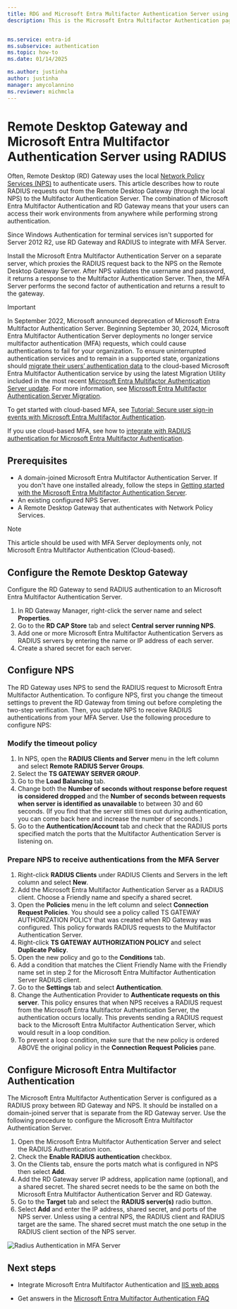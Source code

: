 ```yaml
---
title: RDG and Microsoft Entra Multifactor Authentication Server using RADIUS
description: This is the Microsoft Entra Multifactor Authentication page that assists in deploying Remote Desktop (RD) Gateway and Microsoft Entra Multifactor Authentication Server using RADIUS.


ms.service: entra-id
ms.subservice: authentication
ms.topic: how-to
ms.date: 01/14/2025

ms.author: justinha
author: justinha
manager: amycolannino
ms.reviewer: michmcla
---
```

# Remote Desktop Gateway and Microsoft Entra Multifactor Authentication Server using RADIUS

Often, Remote Desktop (RD) Gateway uses the local [Network Policy Services (NPS)](/windows-server/networking/core-network-guide/core-network-guide#BKMK_optionalfeatures) to authenticate users. This article describes how to route RADIUS requests out from the Remote Desktop Gateway (through the local NPS) to the Multifactor Authentication Server. The combination of Microsoft Entra Multifactor Authentication and RD Gateway means that your users can access their work environments from anywhere while performing strong authentication.

Since Windows Authentication for terminal services isn't supported for Server 2012 R2, use RD Gateway and RADIUS to integrate with MFA Server.

Install the Microsoft Entra Multifactor Authentication Server on a separate server, which proxies the RADIUS request back to the NPS on the Remote Desktop Gateway Server. After NPS validates the username and password, it returns a response to the Multifactor Authentication Server. Then, the MFA Server performs the second factor of authentication and returns a result to the gateway.

> [!IMPORTANT]
> In September 2022, Microsoft announced deprecation of Microsoft Entra Multifactor Authentication Server. Beginning September 30, 2024, Microsoft Entra Multifactor Authentication Server deployments no longer service multifactor authentication (MFA) requests, which could cause authentications to fail for your organization. To ensure uninterrupted authentication services and to remain in a supported state, organizations should [migrate their users’ authentication data](how-to-migrate-mfa-server-to-mfa-user-authentication.md) to the cloud-based Microsoft Entra Multifactor Authentication service by using the latest Migration Utility included in the most recent [Microsoft Entra Multifactor Authentication Server update](https://www.microsoft.com/download/details.aspx?id=55849). For more information, see [Microsoft Entra Multifactor Authentication Server Migration](how-to-migrate-mfa-server-to-azure-mfa.md).
>
> To get started with cloud-based MFA, see [Tutorial: Secure user sign-in events with Microsoft Entra Multifactor Authentication](tutorial-enable-azure-mfa.md).
>
> If you use cloud-based MFA, see how to [integrate with RADIUS authentication for Microsoft Entra Multifactor Authentication](howto-mfa-nps-extension.md).

## Prerequisites

- A domain-joined Microsoft Entra Multifactor Authentication Server. If you don't have one installed already, follow the steps in [Getting started with the Microsoft Entra Multifactor Authentication Server](howto-mfaserver-deploy.md).
- An existing configured NPS Server.
- A Remote Desktop Gateway that authenticates with Network Policy Services.

> [!NOTE]
> This article should be used with MFA Server deployments only, not Microsoft Entra Multifactor Authentication (Cloud-based).

## Configure the Remote Desktop Gateway

Configure the RD Gateway to send RADIUS authentication to an Microsoft Entra Multifactor Authentication Server.

1. In RD Gateway Manager, right-click the server name and select **Properties**.
2. Go to the **RD CAP Store** tab and select **Central server running NPS**.
3. Add one or more Microsoft Entra Multifactor Authentication Servers as RADIUS servers by entering the name or IP address of each server.
4. Create a shared secret for each server.

## Configure NPS

The RD Gateway uses NPS to send the RADIUS request to Microsoft Entra Multifactor Authentication. To configure NPS, first you change the timeout settings to prevent the RD Gateway from timing out before completing the two-step verification. Then, you update NPS to receive RADIUS authentications from your MFA Server. Use the following procedure to configure NPS:

### Modify the timeout policy

1. In NPS, open the **RADIUS Clients and Server** menu in the left column and select **Remote RADIUS Server Groups**.
2. Select the **TS GATEWAY SERVER GROUP**.
3. Go to the **Load Balancing** tab.
4. Change both the **Number of seconds without response before request is considered dropped** and the **Number of seconds between requests when server is identified as unavailable** to between 30 and 60 seconds. (If you find that the server still times out during authentication, you can come back here and increase the number of seconds.)
5. Go to the **Authentication/Account** tab and check that the RADIUS ports specified match the ports that the Multifactor Authentication Server is listening on.

### Prepare NPS to receive authentications from the MFA Server

1. Right-click **RADIUS Clients** under RADIUS Clients and Servers in the left column and select **New**.
2. Add the Microsoft Entra Multifactor Authentication Server as a RADIUS client. Choose a Friendly name and specify a shared secret.
3. Open the **Policies** menu in the left column and select **Connection Request Policies**. You should see a policy called TS GATEWAY AUTHORIZATION POLICY that was created when RD Gateway was configured. This policy forwards RADIUS requests to the Multifactor Authentication Server.
4. Right-click **TS GATEWAY AUTHORIZATION POLICY** and select **Duplicate Policy**.
5. Open the new policy and go to the **Conditions** tab.
6. Add a condition that matches the Client Friendly Name with the Friendly name set in step 2 for the Microsoft Entra Multifactor Authentication Server RADIUS client.
7. Go to the **Settings** tab and select **Authentication**.
8. Change the Authentication Provider to **Authenticate requests on this server**. This policy ensures that when NPS receives a RADIUS request from the Microsoft Entra Multifactor Authentication Server, the authentication occurs locally. This prevents sending a RADIUS request back to the Microsoft Entra Multifactor Authentication Server, which would result in a loop condition.
9. To prevent a loop condition, make sure that the new policy is ordered ABOVE the original policy in the **Connection Request Policies** pane.

## Configure Microsoft Entra Multifactor Authentication

The Microsoft Entra Multifactor Authentication Server is configured as a RADIUS proxy between RD Gateway and NPS. It should be installed on a domain-joined server that is separate from the RD Gateway server. Use the following procedure to configure the Microsoft Entra Multifactor Authentication Server.

1. Open the Microsoft Entra Multifactor Authentication Server and select the RADIUS Authentication icon.
2. Check the **Enable RADIUS authentication** checkbox.
3. On the Clients tab, ensure the ports match what is configured in NPS then select **Add**.
4. Add the RD Gateway server IP address, application name (optional), and a shared secret. The shared secret needs to be the same on both the Microsoft Entra Multifactor Authentication Server and RD Gateway.
3. Go to the **Target** tab and select the **RADIUS server(s)** radio button.
4. Select **Add** and enter the IP address, shared secret, and ports of the NPS server. Unless using a central NPS, the RADIUS client and RADIUS target are the same. The shared secret must match the one setup in the RADIUS client section of the NPS server.

![Radius Authentication in MFA Server](./media/howto-mfaserver-nps-rdg/radius.png)

## Next steps

- Integrate Microsoft Entra Multifactor Authentication and [IIS web apps](howto-mfaserver-iis.md)

- Get answers in the [Microsoft Entra Multifactor Authentication FAQ](multi-factor-authentication-faq.yml)